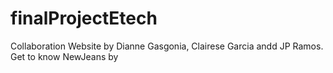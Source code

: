 # finalProjectEtech
Collaboration Website by Dianne Gasgonia, Clairese Garcia andd JP Ramos.
Get to know NewJeans by
